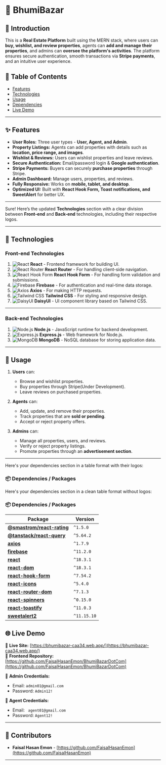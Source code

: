 # 🏡 BhumiBazar

## 📌 Introduction

This is a **Real Estate Platform** built using the MERN stack, where users can **buy, wishlist, and review properties**, agents can **add and manage their properties**, and admins can **oversee the platform's activities**. The platform ensures secure authentication, smooth transactions via **Stripe payments**, and an intuitive user experience.

## 📖 Table of Contents

- [Features](#features)
- [Technologies](#technologies)
- [Usage](#usage)
- [Dependencies](#dependencies)
- [Live Demo](#live-demo)

---

## ✨ Features

- **User Roles:** Three user types - **User, Agent, and Admin**.
- **Property Listings:** Agents can add properties with details such as **location, price range, and images**.
- **Wishlist & Reviews:** Users can wishlist properties and leave reviews.
- **Secure Authentication:** Email/password login & **Google authentication**.
- **Stripe Payments:** Buyers can securely **purchase properties** through Stripe.
- **Admin Dashboard:** Manage users, properties, and reviews.
- **Fully Responsive:** Works on **mobile, tablet, and desktop**.
- **Optimized UI:** Built with **React Hook Form, Toast notifications, and SweetAlert** for better UX.

---

Sure! Here’s the updated **Technologies** section with a clear division between **Front-end** and **Back-end** technologies, including their respective logos.

---

## 🚀 Technologies

### **Front-end Technologies**

1. ![React](https://img.shields.io/badge/React-20232A?style=for-the-badge&logo=react&logoColor=61DAFB) **React** - Frontend framework for building UI.
2. ![React Router](https://img.shields.io/badge/React_Router-CA4245?style=for-the-badge&logo=react-router&logoColor=white) **React Router** - For handling client-side navigation.
3. ![React Hook Form](https://img.shields.io/badge/React_Hook_Form-EC5990?style=for-the-badge&logo=react-hook-form&logoColor=white) **React Hook Form** - For handling form validation and submissions.
4. ![Firebase](https://img.shields.io/badge/Firebase-FFCA28?style=for-the-badge&logo=firebase&logoColor=black) **Firebase** - For authentication and real-time data storage.
5. ![Axios](https://img.shields.io/badge/Axios-5A29E4?style=for-the-badge&logo=axios&logoColor=white) **Axios** - For making HTTP requests.
6. ![Tailwind CSS](https://img.shields.io/badge/Tailwind_CSS-38B2AC?style=for-the-badge&logo=tailwind-css&logoColor=white) **Tailwind CSS** - For styling and responsive design.
7. ![DaisyUI](https://img.shields.io/badge/DaisyUI-6A0DAD?style=for-the-badge&logo=daisyui&logoColor=white) **DaisyUI** - UI component library based on Tailwind CSS.

---

### **Back-end Technologies**

1. ![Node.js](https://img.shields.io/badge/Node.js-43853D?style=for-the-badge&logo=node.js&logoColor=white) **Node.js** - JavaScript runtime for backend development.
2. ![Express.js](https://img.shields.io/badge/Express.js-000000?style=for-the-badge&logo=express&logoColor=white) **Express.js** - Web framework for Node.js.
3. ![MongoDB](https://img.shields.io/badge/MongoDB-47A248?style=for-the-badge&logo=mongodb&logoColor=white) **MongoDB** - NoSQL database for storing application data.

---

## 🚀 Usage

1. **Users** can:

   - Browse and wishlist properties.
   - Buy properties through Stripe(Under Development).
   - Leave reviews on purchased properties.

2. **Agents** can:

   - Add, update, and remove their properties.
   - Track properties that are **sold or pending**.
   - Accept or reject property offers.

3. **Admins** can:
   - Manage all properties, users, and reviews.
   - Verify or reject property listings.
   - Promote properties through an **advertisement section**.

---

Here's your dependencies section in a table format with their logos:

### 📦 Dependencies / Packages

Here's your dependencies section in a clean table format without logos:

### 📦 Dependencies / Packages

| Package                                                                            | Version     |
| ---------------------------------------------------------------------------------- | ----------- |
| **[@smastrom/react-rating](https://www.npmjs.com/package/@smastrom/react-rating)** | `^1.5.0`    |
| **[@tanstack/react-query](https://www.npmjs.com/package/@tanstack/react-query)**   | `^5.64.2`   |
| **[axios](https://www.npmjs.com/package/axios)**                                   | `^1.7.9`    |
| **[firebase](https://www.npmjs.com/package/firebase)**                             | `^11.2.0`   |
| **[react](https://www.npmjs.com/package/react)**                                   | `^18.3.1`   |
| **[react-dom](https://www.npmjs.com/package/react-dom)**                           | `^18.3.1`   |
| **[react-hook-form](https://www.npmjs.com/package/react-hook-form)**               | `^7.54.2`   |
| **[react-icons](https://www.npmjs.com/package/react-icons)**                       | `^5.4.0`    |
| **[react-router-dom](https://www.npmjs.com/package/react-router-dom)**             | `^7.1.3`    |
| **[react-spinners](https://www.npmjs.com/package/react-spinners)**                 | `^0.15.0`   |
| **[react-toastify](https://www.npmjs.com/package/react-toastify)**                 | `^11.0.3`   |
| **[sweetalert2](https://www.npmjs.com/package/sweetalert2)**                       | `^11.15.10` |

## 🌐 Live Demo

🔗 **Live Site:** [https://bhumibazar-caa34.web.app/](https://bhumibazar-caa34.web.app/)  
📁 **Frontend Repository:** [https://github.com/FaisalHasanEmon/BhumiBazarDotCom](https://github.com/FaisalHasanEmon/BhumiBazarDotCom)

🔑 **Admin Credentials:**

- Email: `admin01@gmail.com`
- Password: `Admin12!`

🔑 **Agent Credentials:**

- Email: ` agent01@gmail.com`
- Password: `Agent12!`

---

## 👥 Contributors

- **Faisal Hasan Emon** - [https://github.com/FaisalHasanEmon](https://github.com/FaisalHasanEmon)

---
